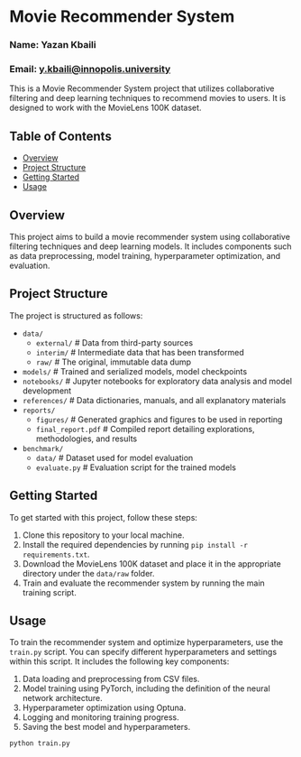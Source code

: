 # Movie Recommender System

### Name: Yazan Kbaili
### Email: y.kbaili@innopolis.university

This is a Movie Recommender System project that utilizes collaborative filtering and deep learning techniques to recommend movies to users. It is designed to work with the MovieLens 100K dataset.

## Table of Contents

- [Overview](#overview)
- [Project Structure](#project-structure)
- [Getting Started](#getting-started)
- [Usage](#usage)

## Overview

This project aims to build a movie recommender system using collaborative filtering techniques and deep learning models. It includes components such as data preprocessing, model training, hyperparameter optimization, and evaluation.

## Project Structure

The project is structured as follows:
- `data/`
  - `external/` # Data from third-party sources
  - `interim/` # Intermediate data that has been transformed
  - `raw/` # The original, immutable data dump
- `models/` # Trained and serialized models, model checkpoints
- `notebooks/` # Jupyter notebooks for exploratory data analysis and model development
- `references/` # Data dictionaries, manuals, and all explanatory materials
- `reports/`
  - `figures/` # Generated graphics and figures to be used in reporting
  - `final_report.pdf` # Compiled report detailing explorations, methodologies, and results
- `benchmark/`
  - `data/` # Dataset used for model evaluation
  - `evaluate.py` # Evaluation script for the trained models


## Getting Started

To get started with this project, follow these steps:

1. Clone this repository to your local machine.
2. Install the required dependencies by running `pip install -r requirements.txt`.
3. Download the MovieLens 100K dataset and place it in the appropriate directory under the `data/raw` folder.
4. Train and evaluate the recommender system by running the main training script.

## Usage

To train the recommender system and optimize hyperparameters, use the `train.py` script. You can specify different hyperparameters and settings within this script. It includes the following key components:
1. Data loading and preprocessing from CSV files.
2. Model training using PyTorch, including the definition of the neural network architecture.
3. Hyperparameter optimization using Optuna.
4. Logging and monitoring training progress.
5. Saving the best model and hyperparameters.

```bash
python train.py
